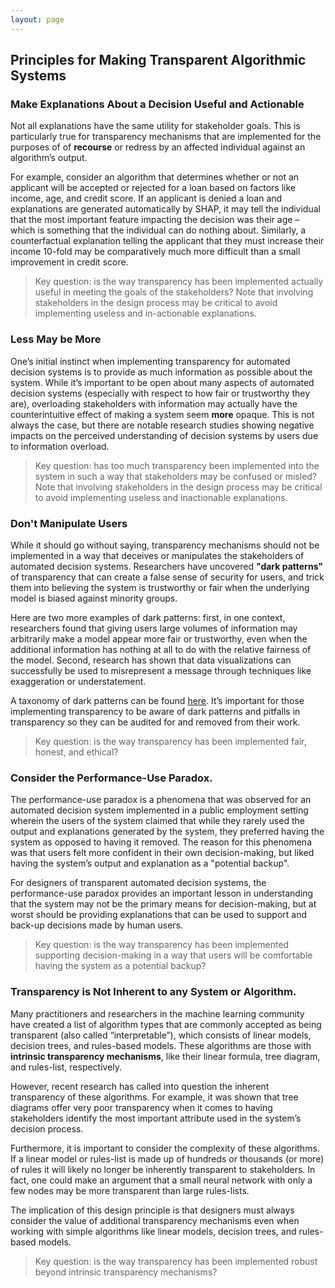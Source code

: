 ```yaml
---
layout: page
---
```


## Principles for Making Transparent Algorithmic Systems

### Make Explanations About a Decision Useful and Actionable

Not all explanations have the same utility for stakeholder goals. This is particularly true for transparency mechanisms that are implemented for the purposes of of __recourse__ or redress by an affected individual against an algorithm’s output.

For example, consider an algorithm that determines whether or not an applicant will be accepted or rejected for a loan based on factors like income, age, and credit score. If an applicant is denied a loan and explanations are generated automatically by SHAP, it may tell the individual that the most important feature impacting the decision was their age – which is something that the individual can do nothing about. Similarly, a counterfactual explanation telling the applicant that they must increase their income 10-fold may be comparatively much more difficult than a small improvement in credit score.

> Key question: is the way transparency has been implemented actually useful in meeting the goals of the stakeholders? Note that involving stakeholders in the design process may be critical to avoid implementing useless and in-actionable explanations.

### Less May be More

One’s initial instinct when implementing transparency for automated decision systems is to provide as much information as possible about the system. While it’s important to be open about many aspects of automated decision systems (especially with respect to how fair or trustworthy they are), overloading stakeholders with information may actually have the counterintuitive effect of making a system seem __more__ opaque. This is not always the case, but there are notable research studies showing negative impacts on the perceived understanding of decision systems by users due to information overload.

> Key question: has too much transparency been implemented into the system in such a way that stakeholders may be confused or misled? Note that involving stakeholders in the design process may be critical to avoid implementing useless and inactionable explanations.

### Don't Manipulate Users

While it should go without saying, transparency mechanisms should not be implemented in a way that deceives or manipulates the stakeholders of automated decision systems. Researchers have uncovered __"dark patterns"__ of transparency that can create a false sense of security for users, and trick them into believing the system is trustworthy or fair when the underlying model is biased against minority groups.

Here are two more examples of dark patterns: first, in one context, researchers found that giving users large volumes of information may arbitrarily make a model appear more fair or trustworthy, even when the additional information has nothing at all to do with the relative fairness of the model. Second, research has shown that data visualizations can successfully be used to misrepresent a message through techniques like exaggeration or understatement.

A taxonomy of dark patterns can be found [here](https://arxiv.org/pdf/2109.12480.pdf). It’s important for those implementing transparency to be aware of dark patterns and pitfalls in transparency so they can be audited for and removed from their work.

> Key question: is the way transparency has been implemented fair, honest, and ethical?

### Consider the Performance-Use Paradox.

The performance-use paradox is a phenomena that was observed for an automated decision system implemented in a public employment setting wherein the users of the system claimed that while they rarely used the output and explanations generated by the system, they preferred having the system as opposed to having it removed. The reason for this phenomena was that users felt more confident in their own decision-making, but liked having the system’s output and explanation as a "potential backup".

For designers of transparent automated decision systems, the performance-use paradox provides an important lesson in understanding that the system may not be the primary means for decision-making, but at worst should be providing explanations that can be used to support and back-up decisions made by human users.

> Key question: is the way transparency has been implemented supporting decision-making in a way that users will be comfortable having the system as a potential backup?

### Transparency is Not Inherent to any System or Algorithm.

Many practitioners and researchers in the machine learning community have created a list of algorithm types that are commonly accepted as being transparent (also called “interpretable”), which consists of linear models, decision trees, and rules-based models. These algorithms are those with __intrinsic transparency mechanisms__, like their linear formula, tree diagram, and rules-list, respectively.

However, recent research has called into question the inherent transparency of these algorithms. For example, it was shown that tree diagrams offer very poor transparency when it comes to having stakeholders identify the most important attribute used in the system’s decision process.

Furthermore, it is important to consider the complexity of these algorithms. If a linear model or rules-list is made up of hundreds or thousands (or more) of rules it will likely no longer be inherently transparent to stakeholders. In fact, one could make an argument that a small neural network with only a few nodes may be more transparent than large rules-lists.

The implication of this design principle is that designers must always consider the value of additional transparency mechanisms even when working with simple algorithms like linear models, decision trees, and rules-based models.

> Key question: is the way transparency has been implemented robust beyond intrinsic transparency mechanisms?